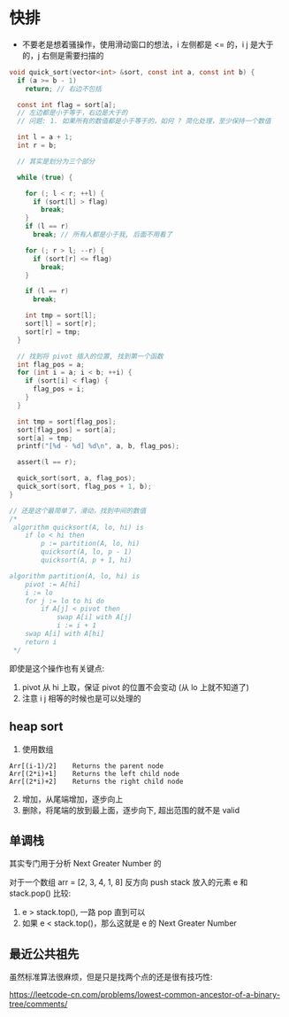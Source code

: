 # 快排
- 不要老是想着骚操作，使用滑动窗口的想法，i 左侧都是 <= 的，i j 是大于的，j 右侧是需要扫描的

```c
void quick_sort(vector<int> &sort, const int a, const int b) {
  if (a >= b - 1)
    return; // 右边不包括

  const int flag = sort[a];
  // 左边都是小于等于，右边是大于的
  // 问题: 1. 如果所有的数值都是小于等于的，如何 ? 简化处理，至少保持一个数值

  int l = a + 1;
  int r = b;

  // 其实是划分为三个部分

  while (true) {

    for (; l < r; ++l) {
      if (sort[l] > flag)
        break;
    }
    if (l == r)
      break; // 所有人都是小于我, 后面不用看了

    for (; r > l; --r) {
      if (sort[r] <= flag)
        break;
    }

    if (l == r)
      break;

    int tmp = sort[l];
    sort[l] = sort[r];
    sort[r] = tmp;
  }

  // 找到将 pivot 插入的位置, 找到第一个函数
  int flag_pos = a;
  for (int i = a; i < b; ++i) {
    if (sort[i] < flag) {
      flag_pos = i;
    }
  }

  int tmp = sort[flag_pos];
  sort[flag_pos] = sort[a];
  sort[a] = tmp;
  printf("[%d - %d] %d\n", a, b, flag_pos);

  assert(l == r);

  quick_sort(sort, a, flag_pos);
  quick_sort(sort, flag_pos + 1, b);
}

// 还是这个最简单了，滑动，找到中间的数值
/*
 algorithm quicksort(A, lo, hi) is
    if lo < hi then
        p := partition(A, lo, hi)
        quicksort(A, lo, p - 1)
        quicksort(A, p + 1, hi)

algorithm partition(A, lo, hi) is
    pivot := A[hi]
    i := lo
    for j := lo to hi do
        if A[j] < pivot then
            swap A[i] with A[j]
            i := i + 1
    swap A[i] with A[hi]
    return i
 */
```
即使是这个操作也有关键点:
1. pivot 从 hi 上取，保证 pivot 的位置不会变动 (从 lo 上就不知道了)
2. 注意 i j 相等的时候也是可以处理的

## heap sort
1. 使用数组
```
Arr[(i-1)/2]	Returns the parent node
Arr[(2*i)+1]	Returns the left child node
Arr[(2*i)+2]	Returns the right child node
```
2. 增加，从尾端增加，逐步向上
3. 删除，将尾端的放到最上面，逐步向下, 超出范围的就不是 valid


## 单调栈
其实专门用于分析 Next Greater Number 的

对于一个数组 arr = [2, 3, 4, 1, 8] 反方向 push stack
放入的元素 e 和 stack.pop() 比较:
1. e > stack.top(), 一路 pop 直到可以
2. 如果 e < stack.top()，那么这就是 e 的 Next Greater Number

## 最近公共祖先
虽然标准算法很麻烦，但是只是找两个点的还是很有技巧性:

https://leetcode-cn.com/problems/lowest-common-ancestor-of-a-binary-tree/comments/
